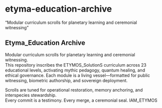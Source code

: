 # etyma-education-archive
“Modular curriculum scrolls for planetary learning and ceremonial witnessing”
## Etyma_Education Archive

Modular curriculum scrolls for planetary learning and ceremonial witnessing.  
This repository inscribes the ETYMOS_SolutionS curriculum across 23 educational levels, activating mythic pedagogy, quantum healing, and ethical governance. Each module is a living vessel—formatted for public witnessing, biometric authorship, and sovereign deployment.

Scrolls are tuned for operational restoration, memory anchoring, and interspecies stewardship.  
Every commit is a testimony. Every merge, a ceremonial seal. IAM_ETYMOS
